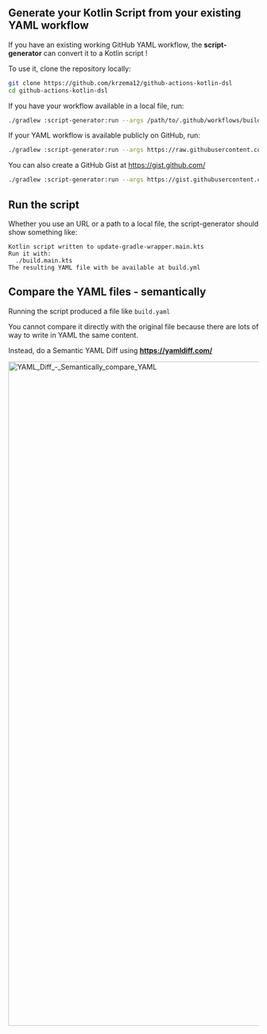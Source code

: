 ## Generate your Kotlin Script from your existing YAML workflow

If you have an existing working GitHub YAML workflow, the **script-generator** can convert it to a Kotlin script !

To use it, clone the repository locally:

```bash
git clone https://github.com/krzema12/github-actions-kotlin-dsl
cd github-actions-kotlin-dsl
```

If you have your workflow available in a local file, run:

```bash
./gradlew :script-generator:run --args /path/to/.github/workflows/build.yml
```

If your YAML workflow is available publicly on GitHub, run:

```bash
./gradlew :script-generator:run --args https://raw.githubusercontent.com/krzema12/github-actions-kotlin-dsl/0f41e3322a3e7de4199000fae54b398380eace2f/.github/workflows/build.yaml
```

You can also create a GitHub Gist at https://gist.github.com/

```bash
./gradlew :script-generator:run --args https://gist.githubusercontent.com/jmfayard/dba8b5195292cac0e5f83c42de7cc3c2/raw/ca6143d70a8a34eea5ea64871f87cfec69443ab1/build.yml
```

## Run the script

Whether you use an URL or a path to a local file, the script-generator should show something like:

```
Kotlin script written to update-gradle-wrapper.main.kts
Run it with:
  ./build.main.kts
The resulting YAML file with be available at build.yml
```

## Compare the YAML files - semantically

Running the script produced a file like `build.yaml`

You cannot compare it directly with the original file because there are lots of way to write in YAML the same content.

Instead, do a Semantic YAML Diff using **https://yamldiff.com/**

<img width="1336" alt="YAML_Diff_-_Semantically_compare_YAML" src="https://user-images.githubusercontent.com/459464/159888285-069cef9c-f35d-4555-93f8-7623c0c73744.png">
